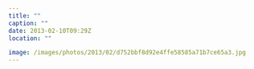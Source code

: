 ```yaml
---
title: ""
caption: ""
date: 2013-02-10T09:29Z
location: ""

image: /images/photos/2013/02/d752bbf8d92e4ffe58585a71b7ce65a3.jpg
---
```

